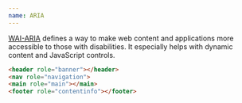 ```yaml
---
name: ARIA
---
```


[WAI-ARIA](http://www.w3.org/WAI/intro/aria) defines a way to make web content and applications more accessible to those with disabilities. It especially helps with dynamic content and JavaScript controls.

```html
<header role="banner"></header>
<nav role="navigation">
<main role="main"></main>
<footer role="contentinfo"></footer>
```